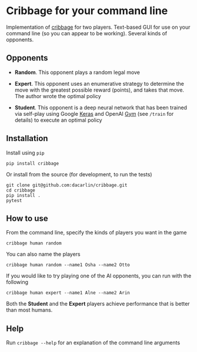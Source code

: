 Cribbage for your command line
============================== 

Implementation of [cribbage][1] for two players. Text-based GUI for use on your 
command line (so you can appear to be working). Several kinds of opponents. 

[1]: https://www.pagat.com/adders/crib6.html

Opponents
---------

- **Random**. This opponent plays a random legal move

- **Expert**. This opponent uses an enumerative strategy to determine the move
  with the greatest possible reward (points), and takes that move. The author
  wrote the optimal policy 

- **Student**. This opponent is a deep neural network that has been trained 
  via self-play using Google [Keras][2] and OpenAI [Gym][3] (see `/train` for details)
  to execute an optimal policy 

[2]: https://keras.io
[3]: https://gym.openai.com

Installation 
------------

Install using `pip`

```
pip install cribbage 
```

Or install from the source (for development, to run the tests)  

```
git clone git@github.com:dacarlin/cribbage.git
cd cribbage
pip install . 
pytest  
```


How to use 
----------

From the command line, specify the kinds of players you want in the game 

```
cribbage human random 
```

You can also name the players  

```
cribbage human random --name1 Osha --name2 Otto
```

If you would like to try playing one of the AI opponents, you can run with the
following

```
cribbage human expert --name1 Alne --name2 Arin
```

Both the **Student** and the **Expert** players achieve performance that is 
better than most humans.   


Help
---- 

Run `cribbage --help`  for an explanation of the command line arguments 
